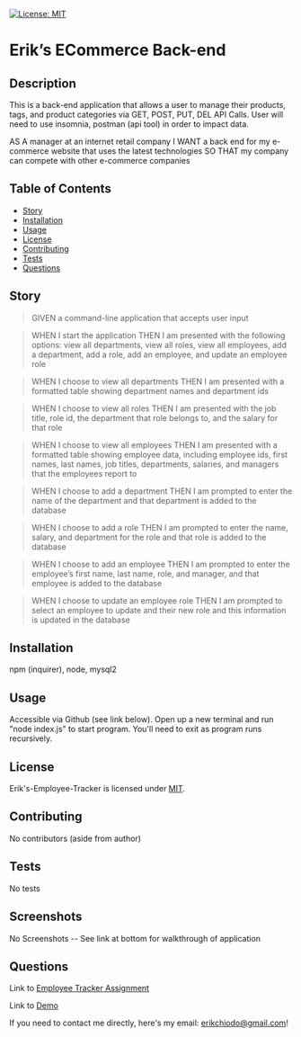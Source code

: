 [![License: MIT](https://img.shields.io/badge/License-MIT-blue.svg)](https://opensource.org/licenses/mit)

# Erik’s ECommerce Back-end

## Description

This is a back-end application that allows a user to manage their products, tags, and product categories via GET, POST, PUT, DEL API Calls. User will need to use insomnia, postman (api tool) in order to impact data.

AS A manager at an internet retail company
I WANT a back end for my e-commerce website that uses the latest technologies
SO THAT my company can compete with other e-commerce companies

## Table of Contents

- [Story](#story)
- [Installation](#installation)
- [Usage](#usage)
- [License](#license)
- [Contributing](#contributing)
- [Tests](#tests)
- [Questions](#questions)

## Story

> GIVEN a command-line application that accepts user input

> WHEN I start the application
> THEN I am presented with the following options: view all departments, view all roles, view all employees, add a department, add a role, add an employee, and update an employee role

> WHEN I choose to view all departments
> THEN I am presented with a formatted table showing department names and department ids

> WHEN I choose to view all roles
> THEN I am presented with the job title, role id, the department that role belongs to, and the salary for that role

> WHEN I choose to view all employees
> THEN I am presented with a formatted table showing employee data, including employee ids, first names, last names, job titles, departments, salaries, and managers that the employees report to

> WHEN I choose to add a department
> THEN I am prompted to enter the name of the department and that department is added to the database

> WHEN I choose to add a role
> THEN I am prompted to enter the name, salary, and department for the role and that role is added to the database

> WHEN I choose to add an employee
> THEN I am prompted to enter the employee’s first name, last name, role, and manager, and that employee is added to the database

> WHEN I choose to update an employee role
> THEN I am prompted to select an employee to update and their new role and this information is updated in the database

## Installation

npm (inquirer), node, mysql2

## Usage

Accessible via Github (see link below). Open up a new terminal and run "node index.js" to start program. You'll need to exit as program runs recursively.
## License

Erik's-Employee-Tracker is licensed under [MIT](https://opensource.org/licenses/mit).

## Contributing

No contributors (aside from author)

## Tests

No tests

## Screenshots
No Screenshots -- See link at bottom for walkthrough of application

## Questions

Link to [Employee Tracker Assignment](https://github.com/erikchiodo/eriks-employee-tracker)

Link to [Demo](https://drive.google.com/file/d/1fMGY5W93HtbufvE7C0NSYDOa-kdjDMwq/view)

If you need to contact me directly, here's my email: erikchiodo@gmail.com!